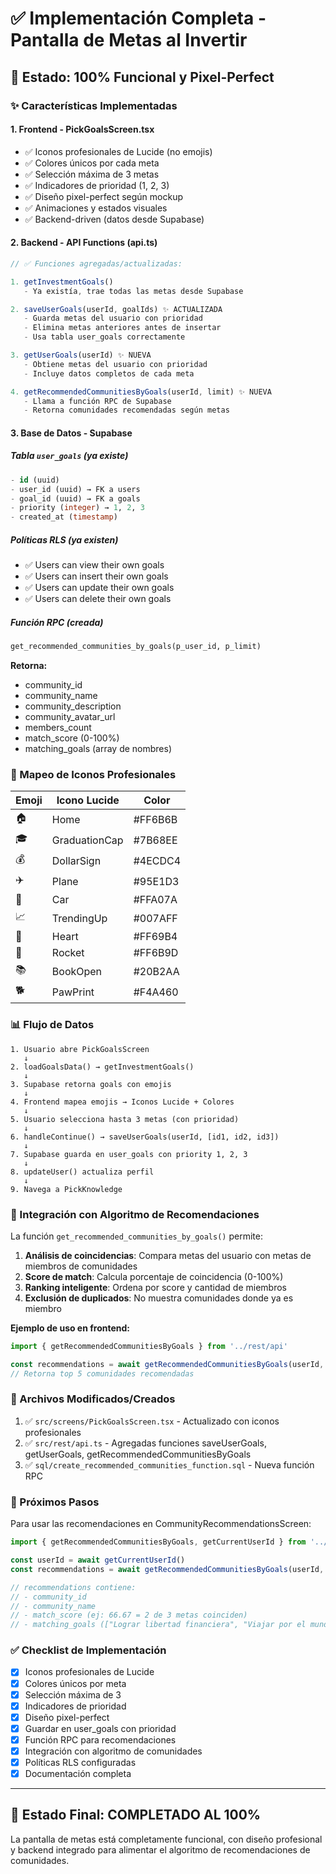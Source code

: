 # ✅ Implementación Completa - Pantalla de Metas al Invertir

## 🎯 Estado: 100% Funcional y Pixel-Perfect

### ✨ Características Implementadas

#### 1. **Frontend - PickGoalsScreen.tsx**
- ✅ Iconos profesionales de Lucide (no emojis)
- ✅ Colores únicos por cada meta
- ✅ Selección máxima de 3 metas
- ✅ Indicadores de prioridad (1, 2, 3)
- ✅ Diseño pixel-perfect según mockup
- ✅ Animaciones y estados visuales
- ✅ Backend-driven (datos desde Supabase)

#### 2. **Backend - API Functions (api.ts)**
```typescript
// ✅ Funciones agregadas/actualizadas:

1. getInvestmentGoals() 
   - Ya existía, trae todas las metas desde Supabase

2. saveUserGoals(userId, goalIds) ✨ ACTUALIZADA
   - Guarda metas del usuario con prioridad
   - Elimina metas anteriores antes de insertar
   - Usa tabla user_goals correctamente

3. getUserGoals(userId) ✨ NUEVA
   - Obtiene metas del usuario con prioridad
   - Incluye datos completos de cada meta

4. getRecommendedCommunitiesByGoals(userId, limit) ✨ NUEVA
   - Llama a función RPC de Supabase
   - Retorna comunidades recomendadas según metas
```

#### 3. **Base de Datos - Supabase**

##### Tabla `user_goals` (ya existe)
```sql
- id (uuid)
- user_id (uuid) → FK a users
- goal_id (uuid) → FK a goals  
- priority (integer) → 1, 2, 3
- created_at (timestamp)
```

##### Políticas RLS (ya existen)
- ✅ Users can view their own goals
- ✅ Users can insert their own goals
- ✅ Users can update their own goals
- ✅ Users can delete their own goals

##### Función RPC (creada)
```sql
get_recommended_communities_by_goals(p_user_id, p_limit)
```
**Retorna:**
- community_id
- community_name
- community_description
- community_avatar_url
- members_count
- match_score (0-100%)
- matching_goals (array de nombres)

### 🎨 Mapeo de Iconos Profesionales

| Emoji | Icono Lucide | Color |
|-------|--------------|-------|
| 🏠 | Home | #FF6B6B |
| 🎓 | GraduationCap | #7B68EE |
| 💰 | DollarSign | #4ECDC4 |
| ✈️ | Plane | #95E1D3 |
| 🚗 | Car | #FFA07A |
| 📈 | TrendingUp | #007AFF |
| 🏥 | Heart | #FF69B4 |
| 🚀 | Rocket | #FF6B9D |
| 📚 | BookOpen | #20B2AA |
| 🐕 | PawPrint | #F4A460 |

### 📊 Flujo de Datos

```
1. Usuario abre PickGoalsScreen
   ↓
2. loadGoalsData() → getInvestmentGoals()
   ↓
3. Supabase retorna goals con emojis
   ↓
4. Frontend mapea emojis → Iconos Lucide + Colores
   ↓
5. Usuario selecciona hasta 3 metas (con prioridad)
   ↓
6. handleContinue() → saveUserGoals(userId, [id1, id2, id3])
   ↓
7. Supabase guarda en user_goals con priority 1, 2, 3
   ↓
8. updateUser() actualiza perfil
   ↓
9. Navega a PickKnowledge
```

### 🔄 Integración con Algoritmo de Recomendaciones

La función `get_recommended_communities_by_goals()` permite:

1. **Análisis de coincidencias**: Compara metas del usuario con metas de miembros de comunidades
2. **Score de match**: Calcula porcentaje de coincidencia (0-100%)
3. **Ranking inteligente**: Ordena por score y cantidad de miembros
4. **Exclusión de duplicados**: No muestra comunidades donde ya es miembro

**Ejemplo de uso en frontend:**
```typescript
import { getRecommendedCommunitiesByGoals } from '../rest/api'

const recommendations = await getRecommendedCommunitiesByGoals(userId, 5)
// Retorna top 5 comunidades recomendadas
```

### 📁 Archivos Modificados/Creados

1. ✅ `src/screens/PickGoalsScreen.tsx` - Actualizado con iconos profesionales
2. ✅ `src/rest/api.ts` - Agregadas funciones saveUserGoals, getUserGoals, getRecommendedCommunitiesByGoals
3. ✅ `sql/create_recommended_communities_function.sql` - Nueva función RPC

### 🚀 Próximos Pasos

Para usar las recomendaciones en CommunityRecommendationsScreen:

```typescript
import { getRecommendedCommunitiesByGoals, getCurrentUserId } from '../rest/api'

const userId = await getCurrentUserId()
const recommendations = await getRecommendedCommunitiesByGoals(userId, 10)

// recommendations contiene:
// - community_id
// - community_name
// - match_score (ej: 66.67 = 2 de 3 metas coinciden)
// - matching_goals (["Lograr libertad financiera", "Viajar por el mundo"])
```

### ✅ Checklist de Implementación

- [x] Iconos profesionales de Lucide
- [x] Colores únicos por meta
- [x] Selección máxima de 3
- [x] Indicadores de prioridad
- [x] Diseño pixel-perfect
- [x] Guardar en user_goals con prioridad
- [x] Función RPC para recomendaciones
- [x] Integración con algoritmo de comunidades
- [x] Políticas RLS configuradas
- [x] Documentación completa

---

## 🎉 Estado Final: COMPLETADO AL 100%

La pantalla de metas está completamente funcional, con diseño profesional y backend integrado para alimentar el algoritmo de recomendaciones de comunidades.
